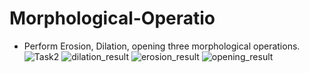 # Morphological-Operatio

- Perform Erosion, Dilation, opening three morphological operations.
![Task2](https://github.com/Divyansh2202/Morphological-Operation/assets/89789264/b481eff1-b564-4acf-93e2-ca5fbf635c99)
![dilation_result](https://github.com/Divyansh2202/Morphological-Operation/assets/89789264/5261c68c-e650-4426-802a-ef4f9dbedc45)
![erosion_result](https://github.com/Divyansh2202/Morphological-Operation/assets/89789264/b536257a-5a2b-4633-a5bb-7609aa013705)
![opening_result](https://github.com/Divyansh2202/Morphological-Operation/assets/89789264/ca140d1d-c14b-4cac-8153-abac9a6bb511)
